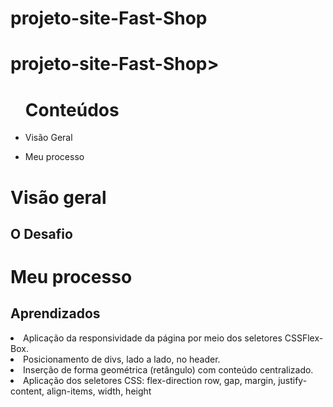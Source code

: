 # projeto-site-Fast-Shop
<h1>projeto-site-Fast-Shop></h1>

<ul><h1>Conteúdos</h1>
  <li><p>Visão Geral</p></li> 
    <li><p>Meu processo</></li>
  
  </ul>

<h1>Visão geral</>

   <h2>O Desafio</h2>
 

<h1>Meu processo</>
  <h2>Aprendizados</h2>
 
 
  <li>Aplicação da responsividade da página por meio dos seletores CSSFlex-Box.</li>
  <li>Posicionamento de divs, lado a lado, no header.</li>
  <li>Inserção de forma geométrica (retângulo) com conteúdo centralizado. </li>
  <li>Aplicação dos seletores CSS: flex-direction row, gap, margin, justify-content, align-items, width, height </li>
 

